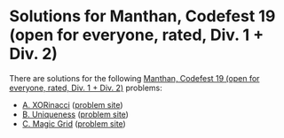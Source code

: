 # Solutions for Manthan, Codefest 19 (open for everyone, rated, Div. 1 + Div. 2)

There are solutions for the following [Manthan, Codefest 19 (open for everyone, rated, Div. 1 + Div. 2)](https://codeforces.com/contest/1208) problems:

- [A. XORinacci](a.cc)
  ([problem site](https://codeforces.com/contest/1208/problem/A))
- [B. Uniqueness](b.cc)
  ([problem site](https://codeforces.com/contest/1208/problem/B))
- [C. Magic Grid](c.cc)
  ([problem site](https://codeforces.com/contest/1208/problem/C))
